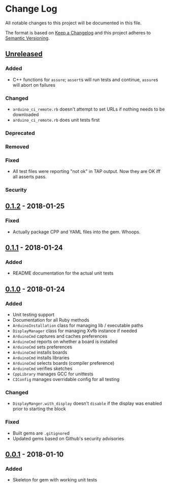 # Change Log
All notable changes to this project will be documented in this file.

The format is based on [Keep a Changelog](http://keepachangelog.com/)
and this project adheres to [Semantic Versioning](http://semver.org/).

## [Unreleased]
### Added
- C++ functions for `assure`; `assert`s will run tests and continue, `assure`s will abort on failures

### Changed
- `arduino_ci_remote.rb` doesn't attempt to set URLs if nothing needs to be downloaded
- `arduino_ci_remote.rb` does unit tests first

### Deprecated

### Removed

### Fixed
- All test files were reporting "not ok" in TAP output.  Now they are OK iff all asserts pass.

### Security


## [0.1.2] - 2018-01-25

### Fixed
- Actually package CPP and YAML files into the gem.  Whoops.

## [0.1.1] - 2018-01-24

### Added
- README documentation for the actual unit tests


## [0.1.0] - 2018-01-24
### Added
- Unit testing support
- Documentation for all Ruby methods
- `ArduinoInstallation` class for managing lib / executable paths
- `DisplayManager` class for managing Xvfb instance if needed
- `ArduinoCmd` captures and caches preferences
- `ArduinoCmd` reports on whether a board is installed
- `ArduinoCmd` sets preferences
- `ArduinoCmd` installs boards
- `ArduinoCmd` installs libraries
- `ArduinoCmd` selects boards (compiler preference)
- `ArduinoCmd` verifies sketches
- `CppLibrary` manages GCC for unittests
- `CIConfig` manages overridable config for all testing

### Changed
- `DisplayManger.with_display` doesn't `disable` if the display was enabled prior to starting the block

### Fixed
- Built gems are `.gitignore`d
- Updated gems based on Github's security advisories


## [0.0.1] - 2018-01-10
### Added
- Skeleton for gem with working unit tests


[Unreleased]: https://github.com/ifreecarve/arduino_ci/compare/v0.1.2...HEAD
[0.1.2]: https://github.com/ifreecarve/arduino_ci/compare/v0.1.1...v0.1.2
[0.1.1]: https://github.com/ifreecarve/arduino_ci/compare/v0.1.0...v0.1.1
[0.1.0]: https://github.com/ifreecarve/arduino_ci/compare/v0.0.1...v0.1.0
[0.0.1]: https://github.com/ifreecarve/arduino_ci/compare/v0.0.0...v0.0.1
